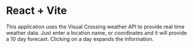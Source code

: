 # React + Vite

This application uses the Visual Crossing weather API to provide real time weather data.
Just enter a location name, or coordinates and it will provide a 10 day forecast.
Clicking on a day expands the information.
